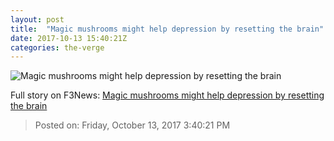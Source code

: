 ```yaml
---
layout: post
title:  "Magic mushrooms might help depression by resetting the brain"
date: 2017-10-13 15:40:21Z
categories: the-verge
---
```


![Magic mushrooms might help depression by resetting the brain](https://cdn.vox-cdn.com/thumbor/ckUEMXc2oJA3CEOPfQfvXXYpUUw=/0x107:3000x1678/fit-in/1200x630/cdn.vox-cdn.com/uploads/chorus_asset/file/9454289/53251899.jpg)




Full story on F3News: [Magic mushrooms might help depression by resetting the brain](http://www.f3nws.com/n/jnDGxB)

> Posted on: Friday, October 13, 2017 3:40:21 PM

